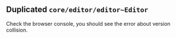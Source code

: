 ## Duplicated `core/editor/editor~Editor`

Check the browser console, you should see the error about version collision.
